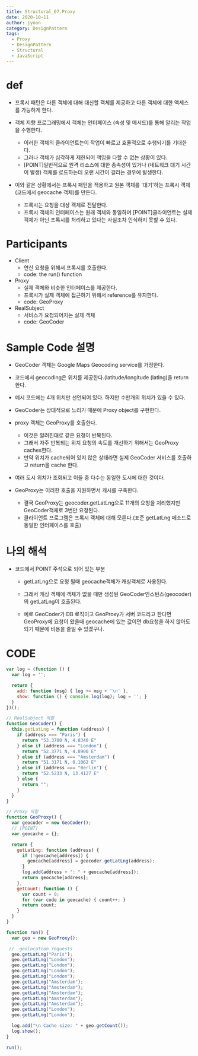```yaml
---
title: Structural_07.Proxy
date: 2020-10-11
author: jyoon
category: DesignPattern
tags:
  - Proxy
  - DesignPattern
  - Structural
  - JavaScript
---
```


# def
  * 프록시 패턴은 다른 객체에 대해 대신할 객체를 제공하고 다른 객체에 대한 액세스를 가능하게 한다.

  * 객체 지향 프로그래밍에서 객체는 인터페이스 (속성 및 메서드)를 통해 알리는 작업을 수행한다.
    - 이러한 객체의 클라이언트는이 작업이 빠르고 효율적으로 수행되기를 기대한다. 
    - 그러나 객체가 심각하게 제한되어 책임을 다할 수 없는 상황이 있다. 
    - [POINT]일반적으로 원격 리소스에 대한 종속성이 있거나 (네트워크 대기 시간이 발생) 객체를 로드하는데 오랜 시간이 걸리는 경우에 발생한다.

  * 이와 같은 상황에서는 프록시 패턴을 적용하고 원본 객체를 '대기'하는 프록시 객체(코드에서 geocache 객체)를 만든다. 
    - 프록시는 요청을 대상 객체로 전달한다. 
    - 프록시 객체의 인터페이스는 원래 객체와 동일하며 
      [POINT]클라이언트는 실제 객체가 아닌 프록시를 처리하고 있다는 사실조차 인식하지 못할 수 있다.

# Participants
  * Client 
    - 연산 요청을 위해서 프록시를 호출한다.
    - code: the run() function
  * Proxy 
    - 실제 객체와 비슷한 인터페이스를 제공한다.
    - 프록시가 실제 객체에 접근하기 위해서 reference를 유지한다.
    - code: GeoProxy
  * RealSubject 
    - 서비스가 요청되어지는 실제 객체
    - code: GeoCoder

# Sample Code 설명
  * GeoCoder 객체는 Google Maps Geocoding service를 가정한다. 
  * 코드에서 geocoding은 위치를 제공한다.(latitude/longitude (latlng)을 return 한다.
  * 예시 코드에는 4개 위치만 선언되어 있다. 하지만 수만개의 위치가 있을 수 있다.

  * GeoCoder는 상대적으로 느리기 때문에 Proxy object를 구현한다.
  * proxy 객체는 GeoProxy를 호출한다.
    - 이것은 알려진대로 같은 요청이 반복된다.
    - 그래서 자주 반복되는 위치 요청의 속도를 개선하기 위해서는 GeoProxy caches한다.
    - 만약 위치가 cache되어 있지 않은 상태라면 실제 GeoCoder 서비스를 호출하고 return을 cache 한다.

  * 여러 도시 위치가 조회되고 이들 중 다수는 동일한 도시에 대한 것이다.
  * GeoProxy는 이러한 호출을 지원하면서 캐시를 구축한다. 
    - 결국 GeoProxy는 geocoder.getLatLng으로 11개의 요청을 처리했지만 GeoCoder객체로 3번만 요청된다. 
    - 클라이언트 프로그램은 프록시 객체에 대해 모른다.(표준 getLatLng 메소드로 동일한 인터페이스를 호출)

# 나의 해석
  * 코드에서 POINT 주석으로 되어 있는 부분
    - getLatLng으로 요청 될때 geocache객체가 캐싱객체로 사용된다.
    - 그래서 캐싱 객체에 객체가 없을 때만 생성된 GeoCoder인스턴스(geocoder)의 getLatLng이 호출된다.
    
    - 예로 GeoCoder가 DB 로직이고 
      GeoProxy가 서버 코드라고 한다면
      GeoProxy에 요청이 왔을때 geocache에 있는 값이면 db요청을 하지 않아도 되기 때문에 비용을 줄일 수 있겠구나.

# CODE
```js
var log = (function () {
  var log = '';

  return {
    add: function (msg) { log += msg + '\n' },
    show: function () { console.log(log); log = ''; }
  }
})();

// RealSubject 역할
function GeoCoder() {
  this.getLatLng = function (address) {
    if (address === "Paris") {
      return "53.3700 N, 4.8340 E"
    } else if (address === "London") {
      return "52.3771 N, 4.8900 E"
    } else if (address === "Amsterdam") {
      return "51.3171 N, 0.1062 E"
    } else if (address === "Berlin") {
      return "52.5233 N, 13.4127 E"
    } else {
      return "";
    }
  }
}

// Proxy 역할
function GeoProxy() {
  var geocoder = new GeoCoder();
  // [POINT]
  var geocache = {};

  return {
    getLatLng: function (address) {
      if (!geocache[address]) {
        geocache[address] = geocoder.getLatLng(address);
      }
      log.add(address + ": " + geocache[address]);
      return geocache[address];
    },
    getCount: function () {
      var count = 0;
      for (var code in geocache) { count++; }
      return count;
    }
  }
}

function run() {
  var geo = new GeoProxy();

 //  geolocation requests
  geo.getLatLng("Paris");
  geo.getLatLng("London");
  geo.getLatLng("London");
  geo.getLatLng("London");
  geo.getLatLng("London");
  geo.getLatLng("Amsterdam");
  geo.getLatLng("Amsterdam");
  geo.getLatLng("Amsterdam");
  geo.getLatLng("Amsterdam");
  geo.getLatLng("Amsterdam");
  geo.getLatLng("London");
  geo.getLatLng("London");

  log.add("\n Cache size: " + geo.getCount());
  log.show();
}

run();
```